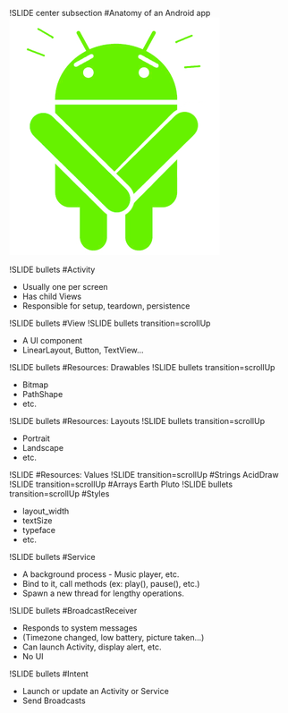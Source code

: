 !SLIDE center subsection
#Anatomy of an Android app
![](android_anatomy.png)

!SLIDE bullets
#Activity
* Usually one per screen
* Has child Views
* Responsible for setup, teardown, persistence

!SLIDE bullets
#View
!SLIDE bullets transition=scrollUp
* A UI component
* LinearLayout, Button, TextView...

!SLIDE bullets
#Resources: Drawables
!SLIDE bullets transition=scrollUp
* Bitmap
* PathShape
* etc.

!SLIDE bullets
#Resources: Layouts
!SLIDE bullets transition=scrollUp
* Portrait
* Landscape
* etc.

!SLIDE
#Resources: Values
!SLIDE transition=scrollUp
#Strings
    <string name="app_name">AcidDraw</string>
!SLIDE transition=scrollUp
#Arrays
    <string-array name="planets">
      <item>Earth</item>
      <item>Pluto</item>
    </string-array>
!SLIDE bullets transition=scrollUp
#Styles
* layout_width
* textSize
* typeface
* etc.

!SLIDE bullets
#Service
* A background process - Music player, etc.
* Bind to it, call methods (ex: play(), pause(), etc.)
* Spawn a new thread for lengthy operations.

!SLIDE bullets
#BroadcastReceiver
* Responds to system messages
* (Timezone changed, low battery, picture taken...)
* Can launch Activity, display alert, etc.
* No UI

!SLIDE bullets
#Intent
* Launch or update an Activity or Service
* Send Broadcasts
